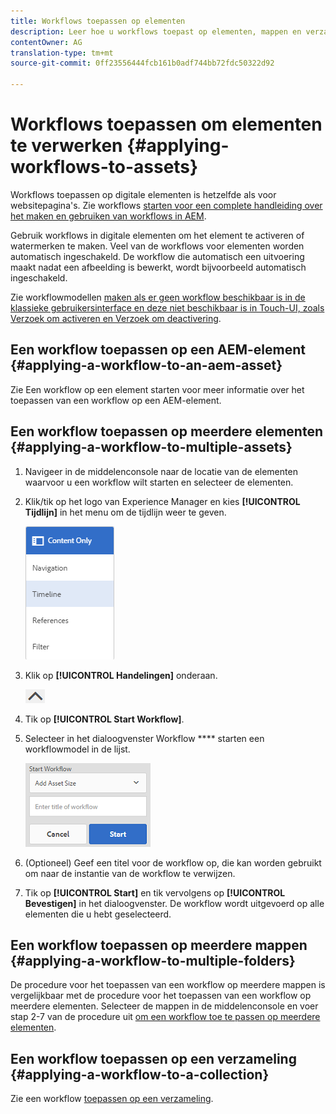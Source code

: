 ```yaml
---
title: Workflows toepassen op elementen
description: Leer hoe u workflows toepast op elementen, mappen en verzamelingen in AEM Assets.
contentOwner: AG
translation-type: tm+mt
source-git-commit: 0ff23556444fcb161b0adf744bb72fdc50322d92

---
```



# Workflows toepassen om elementen te verwerken {#applying-workflows-to-assets}

Workflows toepassen op digitale elementen is hetzelfde als voor websitepagina&#39;s. Zie workflows [starten voor een complete handleiding over het maken en gebruiken van workflows in AEM](/help/sites-authoring/workflows-participating.md).

Gebruik workflows in digitale elementen om het element te activeren of watermerken te maken. Veel van de workflows voor elementen worden automatisch ingeschakeld. De workflow die automatisch een uitvoering maakt nadat een afbeelding is bewerkt, wordt bijvoorbeeld automatisch ingeschakeld.

Zie workflowmodellen [maken als er geen workflow beschikbaar is in de klassieke gebruikersinterface en deze niet beschikbaar is in Touch-UI, zoals Verzoek om activeren en Verzoek om deactivering](/help/sites-developing/workflows-models.md#classic2touchui).

## Een workflow toepassen op een AEM-element {#applying-a-workflow-to-an-aem-asset}

Zie Een workflow op een element [](/help/assets/managing-assets-touch-ui.md#starting-a-workflow-on-an-asset)starten voor meer informatie over het toepassen van een workflow op een AEM-element.

## Een workflow toepassen op meerdere elementen {#applying-a-workflow-to-multiple-assets}

1. Navigeer in de middelenconsole naar de locatie van de elementen waarvoor u een workflow wilt starten en selecteer de elementen.
1. Klik/tik op het logo van Experience Manager en kies **[!UICONTROL Tijdlijn]** in het menu om de tijdlijn weer te geven.

   ![screen_shot_2019-03-06at123325pm](assets/chlimage_1-136.png)

1. Klik op **[!UICONTROL Handelingen]** onderaan.

   ![chlimage_1-30](assets/chlimage_1-137.png)

1. Tik op **[!UICONTROL Start Workflow]**.
1. Selecteer in het dialoogvenster Workflow **** starten een workflowmodel in de lijst.

   ![chlimage_1-31](assets/chlimage_1-138.png)

1. (Optioneel) Geef een titel voor de workflow op, die kan worden gebruikt om naar de instantie van de workflow te verwijzen.
1. Tik op **[!UICONTROL Start]** en tik vervolgens op **[!UICONTROL Bevestigen]** in het dialoogvenster. De workflow wordt uitgevoerd op alle elementen die u hebt geselecteerd.

## Een workflow toepassen op meerdere mappen {#applying-a-workflow-to-multiple-folders}

De procedure voor het toepassen van een workflow op meerdere mappen is vergelijkbaar met de procedure voor het toepassen van een workflow op meerdere elementen. Selecteer de mappen in de middelenconsole en voer stap 2-7 van de procedure uit [om een workflow toe te passen op meerdere elementen](/help/assets/assets-workflow.md#applying-a-workflow-to-multiple-assets).

## Een workflow toepassen op een verzameling {#applying-a-workflow-to-a-collection}

Zie een workflow [toepassen op een verzameling](/help/assets/managing-collections-touch-ui.md#running-a-workflow-on-a-collection).
